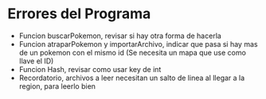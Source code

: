 # Errores del Programa

- Funcion buscarPokemon, revisar si hay otra forma de hacerla
- Funcion atraparPokemon y importarArchivo, indicar que pasa si hay mas de un pokemon con el mismo id (Se necesita un mapa que use como llave el ID)
- Funcion Hash, revisar como usar key de int
- Recordatorio, archivos a leer necesitan un salto de linea al llegar a la region, para leerlo bien
